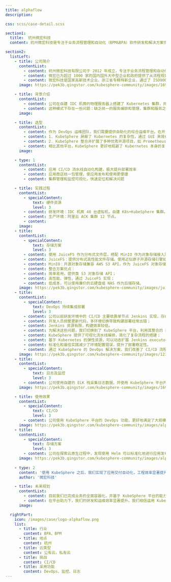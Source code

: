 ```yaml
---
title: alphaflow
description:

css: scss/case-detail.scss

section1:
  title:  杭州微宏科技
  content: 杭州微宏科技是专注于业务流程管理和自动化（BPM&BPA）软件研发和解决方案供应商。

section2:
  listLeft:
    - title: 公司简介
      contentList:
        - content: 杭州微宏科技有限公司于 2012 年成立，专注于业务流程管理和自动化(BPM&BPA)软件研发和解决方案供应商。创始团队毕业于浙江大学、清华大学、美国 Rice 大学和 University of Texas 等海内外知名高校，曾服务于世界知名软件公司和 500 强企业。
        - content: 微宏已为超过 1000 家的国内国外大中型企业和政府提供了从流程规划设计、流程运行、流程自动化、流程集成、流程挖掘的全生命周期流程软件产品和解决方案，客户分布于制造、金融、电器电子、医药、服务业、高科技和政府等十多个行业。
        - content: 微宏科技是国家高新技术企业、浙江省专精特新企业，通过了 ISO9001 质量管理体系认证、CMMI 认证、ISO27001 信息安全管理体系认证。获赛迪“2021 年智能 BPM 领域最佳产品”奖、“2021-2022 业务流程管理&自动化领域优秀产品”奖、中国软件网“2021 年度智能流程平台优秀产品奖”、“2022 应龙杯最佳 BPA 业务流程自动化产品奖、“2022 数字政府建设领军企业”奖，连续 2 年上榜浙江省软件协会“浙江省软件核心竞争力企业（成长型）”榜单。
      image: https://pek3b.qingstor.com/kubesphere-community/images/1696663218887.jpg

    - title: 背景介绍
      contentList:
        - content: 公司在自建 IDC 机房的物理服务器上搭建了 Kubernetes 集群，并使用 Kuboard 作为集群管理工具。研发环境使用这些集群资源进行开发和测试。而 CI/CD 流水线则通过同样部署在物理服务器上的 Jenkins 来实现代码编译、镜像构建等步骤，最终以手动方式发布服务。
        - content: 这种模式下存在一些问题：缺乏统一的服务编排和管理，集群和服务之间缺乏联动，CI/CD 流程自动化程度不足，部署发布需要手动操作，日志和监控数据分散，缺少统一可视化平台等。这种传统研发模式已经难以适应企业对敏捷开发和自动化交付的需求。需要进一步融合云原生技术，实现基础设施的智能化和研发流程的端到端自动化。
      image: 

    - title: 选型
      contentList:
        - content: 作为 DevOps 运维团队，我们需要提供自助化的综合运维平台。在开源平台选型时，公司考虑到以下两点最终选择了 KubeSphere：
        - content: 1. KubeSphere 屏蔽了 Kubernetes 的复杂性，通过 GUI 来简化集群管理，降低学习成本。
        - content: 2. KubeSphere 整合并扩展了多种优秀开源项目，如 Prometheus、Jenkins 等，提供了统一的入口，实现了全栈的 DevOps 能力。
        - content: 相比其他平台，KubeSphere 更好地规避了 Kubernetes 本身的复杂性，也减少了集成各类开源工具的工作量。这使得我们可以更专注于运维自动化与自助化平台建设，而不需要单独管理底层基础架构与服务。因此 KubeSphere 成为我们满足公司需求的最佳选择。
      image: 

    - type: 1
      contentList:
        - content: 应用 CI/CD 流水线自动化构建，极大提升部署效率
        - content: 应用商店统一包管理，使应用发布和使用更便捷
        - content: 集群管理和监控可视化，快速定位和解决问题

    - title: 实践过程
      contentList:
        - specialContent:
            text: 硬件资源
            level: 3
        - content: 研发环境：IDC 机房 40 台虚拟机，自建 K8s+KubeSphere 集群。
        - content: 生产环境：阿里云 ACK 集群 12 节点。
        - content: 
      image: 
    - title:
      contentList:
        - specialContent:
            text: 存储方案
            level: 3
        - content: 使用 JuiceFS 作为分布式文件层，搭配 MinIO 作为对象存储接入层。
        - content: JuiceFS：提供分布式高性能文件存储。使用近似原子开源存储引擎如 LevelDB。
        - content: MinIO：开源对象存储兼容 AWS S3 API，作为 JuiceFS 对象存储接口。
        - content: 整合方案优点：
        - content: 简单易用，提供类 S3 对象存储 API；
        - content: 高性能、弹性，通过 JuiceFS 实现；
        - content: 低成本，可以使用廉价的云硬盘或 NAS 作为后端存储。
      image: https://pek3b.qingstor.com/kubesphere-community/images/juicefs-arch-52477e7677b23c870b72f08bb28c7ceb.svg
    - title:
      contentList:
        - specialContent:
            text: DevOps 持续集成部署
            level: 3
        - content: 公司以前研发环境中的 CI/CD 主要依靠单节点 Jenkins 实现，存在许多问题：
        - content: 开发人员频繁更新代码，多环境切换导致构建部署经常出错；
        - content: Jenkins 资源有限，构建效率较低。
        - content: 为解决这些问题，我们切换到了 KubeSphere 平台，利用其整合的 DevOps 功能改进了 CI/CD 流程：
        - content: KubeSphere 提供了可视化流水线编排，简化了复杂流程的搭建；
        - content: 基于 Kubernetes 的弹性资源，可以动态扩展 Jenkins executor 提升构建效率；
        - content: 标准化和最佳实践减少了环境配置错误，提升了部署稳定性。
        - content: 通过 KubeSphere 的 DevOps 解决方案，我们改善了 CI/CD 流程，提升了研发环境的效率和质量。
      image: https://pek3b.qingstor.com/kubesphere-community/images/123213213123.png
    - title:
      contentList:
        - specialContent:
            text: 日志及监控
            level: 3
        - content: 公司使用自建的 ELK 栈采集日志数据，并使用 KubeSphere 平台内置的 Prometheus 作为监控方案，然后通过 Grafana 来可视化展示监控数据。
      image: https://pek3b.qingstor.com/kubesphere-community/images/1696481910520.png

    - title: 使用效果
      contentList:
        - specialContent:
            text: CI/CD
            level: 3
        - content: 公司使用 KubeSphere 平台的 DevOps 功能，更好地满足了大规模并发构建流水线的需求。
      image: https://pek3b.qingstor.com/kubesphere-community/images/alphflow-x.png
    - title:
      contentList:
        - specialContent:
            text: 存储方案
            level: 3
        - content: 公司在探索云原生过程中，发现使用 Helm 可以标准化地进行应用发布。KubeSphere 天生具备应用商店功能，将 Helm 的能力可视化，大大降低了开发人员的学习成本。
      image: https://pek3b.qingstor.com/kubesphere-community/images/alphflow-xy.png
    
    - type: 2
      content: '使用 KubeSphere 之后，我们实现了应用交付自动化，工程效率显著提升。'
      author: '微宏科技'

    - title: 未来规划
      contentList:
        - content: 目前我们已完成业务的全面容器化，并基于 KubeSphere 平台的能力进行云原生架构的迁移。KubeSphere 为我们提供了 GUI 化的 Kubernetes 集群管理、CI/CD 流水线、服务网格治理等功能，简化了云原生技术的运用。
        - content: 在平台助力下，我们的研发和运维效率显著提升。我们相信运用 KubeSphere 的云原生平台，必将为公司下一步业务增长提供坚实基础。我们将持续扩展业务场景，丰富平台功能，并探索基于 KubeSphere 的多云和边缘计算等新型架构，为客户带来更出色的产品体验。
      image: 

  rightPart:
    icon: /images/case/logo-alphaflow.png
    list:
      - title: 行业
        content: BPA、BPM
      - title: 地点
        content: 杭州
      - title: 云类型
        content: 公有云，私有云
      - title: 挑战
        content: CI/CD
      - title: 采用功能
        content: DevOps、监控、日志
---
```

